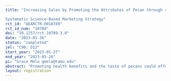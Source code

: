```yaml
---
title: "Increasing Sales by Promoting the Attributes of Pecan through a
Systematic Science-Based Marketing Strategy"
rct_id: "AEARCTR-0010789"
rct_id_num: "10789"
doi: "10.1257/rct.10789-3.0"
date: "2023-01-26"
status: "completed"
jel: "C90; D12"
start_year: "2023-01-27"
end_year: "2023-05-26"
pi: "Grace Melo gmelo@tamu.edu"
abstract: "Promoting health benefits and the taste of pecans could effectively increase purchase intention and willingness to pay (Robinson, 2020). However, a consumer generally faces tradeoffs between the healthiness and tastiness of food, which are linked to neurobiological processes underpinning food choice and control of eating behaviors (Lowe and Butryn, 2007). Taste, in particular, can be an essential demand determinant; however, it can contradict a person’s need for a healthy diet (Lowe and Butryn, 2007), especially among consumers of value-added products (Campbell and Shonkwiler, 2020). At the same time, health information could serve as a cue for low taste and high price (Jo and Lusk, 2018). Communicating the appropriate marketing information is essential for increasing producer and consumer welfare. That is, highlighting the “appropriate” attributes of foods may decrease the perceived tension between taste and health or clarify the common lay belief that “unhealthy food has a better taste.” The main goal is to quantify the potential economic benefits for producers and consumers of promoting evidence-based health benefits and taste-related attributes of pecans using two similar non-hypothetical incentive-compative elicitation methods. The results of our study will serve as a basis to (1) identify promotion and marketing practices in the pecan industry, which will have the potential to be expanded to the entire specialty crop industry, (2) determine whether experts have accurate information on consumers preferences, and (3) provide a better understanding of the role of elicitation methods on consumer and producer valuation"
layout: registration
---
```


